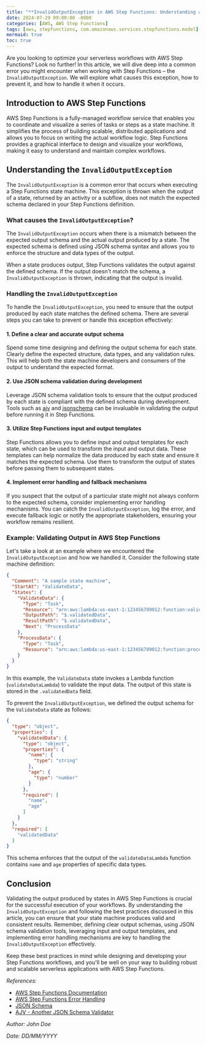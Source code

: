 ```yaml
---
title: "**InvalidOutputException in AWS Step Functions: Understanding and Handling Data Output Validation Errors**"
date: 2024-07-29 09:00:00 -0000
categories: [AWS, AWS Step Functions]
tags: [aws, stepfunctions, com.amazonaws.services.stepfunctions.model]
mermaid: true
toc: true
---
```



Are you looking to optimize your serverless workflows with AWS Step Functions? Look no further! In this article, we will dive deep into a common error you might encounter when working with Step Functions – the `InvalidOutputException`. We will explore what causes this exception, how to prevent it, and how to handle it when it occurs.

## Introduction to AWS Step Functions

AWS Step Functions is a fully-managed workflow service that enables you to coordinate and visualize a series of tasks or steps as a state machine. It simplifies the process of building scalable, distributed applications and allows you to focus on writing the actual workflow logic. Step Functions provides a graphical interface to design and visualize your workflows, making it easy to understand and maintain complex workflows.

## Understanding the `InvalidOutputException`

The `InvalidOutputException` is a common error that occurs when executing a Step Functions state machine. This exception is thrown when the output of a state, returned by an activity or a subflow, does not match the expected schema declared in your Step Functions definition.

### What causes the `InvalidOutputException`?

The `InvalidOutputException` occurs when there is a mismatch between the expected output schema and the actual output produced by a state. The expected schema is defined using JSON schema syntax and allows you to enforce the structure and data types of the output.

When a state produces output, Step Functions validates the output against the defined schema. If the output doesn't match the schema, a `InvalidOutputException` is thrown, indicating that the output is invalid.

### Handling the `InvalidOutputException`

To handle the `InvalidOutputException`, you need to ensure that the output produced by each state matches the defined schema. There are several steps you can take to prevent or handle this exception effectively:

#### 1. Define a clear and accurate output schema

Spend some time designing and defining the output schema for each state. Clearly define the expected structure, data types, and any validation rules. This will help both the state machine developers and consumers of the output to understand the expected format.

#### 2. Use JSON schema validation during development

Leverage JSON schema validation tools to ensure that the output produced by each state is compliant with the defined schema during development. Tools such as [ajv](https://ajv.js.org/) and [jsonschema](https://python-jsonschema.readthedocs.io/) can be invaluable in validating the output before running it in Step Functions.

#### 3. Utilize Step Functions input and output templates

Step Functions allows you to define input and output templates for each state, which can be used to transform the input and output data. These templates can help normalize the data produced by each state and ensure it matches the expected schema. Use them to transform the output of states before passing them to subsequent states.

#### 4. Implement error handling and fallback mechanisms

If you suspect that the output of a particular state might not always conform to the expected schema, consider implementing error handling mechanisms. You can catch the `InvalidOutputException`, log the error, and execute fallback logic or notify the appropriate stakeholders, ensuring your workflow remains resilient.

### Example: Validating Output in AWS Step Functions

Let's take a look at an example where we encountered the `InvalidOutputException` and how we handled it. Consider the following state machine definition:

```json
{
  "Comment": "A sample state machine",
  "StartAt": "ValidateData",
  "States": {
    "ValidateData": {
      "Type": "Task",
      "Resource": "arn:aws:lambda:us-east-1:123456789012:function:validateDataLambda",
      "OutputPath": "$.validatedData",
      "ResultPath": "$.validatedData",
      "Next": "ProcessData"
    },
    "ProcessData": {
      "Type": "Task",
      "Resource": "arn:aws:lambda:us-east-1:123456789012:function:processDataLambda"
    }
  }
}
```

In this example, the `ValidateData` state invokes a Lambda function (`validateDataLambda`) to validate the input data. The output of this state is stored in the `.validatedData` field.

To prevent the `InvalidOutputException`, we defined the output schema for the `ValidateData` state as follows:

```json
{
  "type": "object",
  "properties": {
    "validatedData": {
      "type": "object",
      "properties": {
        "name": {
          "type": "string"
        },
        "age": {
          "type": "number"
        }
      },
      "required": [
        "name",
        "age"
      ]
    }
  },
  "required": [
    "validatedData"
  ]
}
```

This schema enforces that the output of the `validateDataLambda` function contains `name` and `age` properties of specific data types.

## Conclusion

Validating the output produced by states in AWS Step Functions is crucial for the successful execution of your workflows. By understanding the `InvalidOutputException` and following the best practices discussed in this article, you can ensure that your state machine produces valid and consistent results. Remember, defining clear output schemas, using JSON schema validation tools, leveraging input and output templates, and implementing error handling mechanisms are key to handling the `InvalidOutputException` effectively.

Keep these best practices in mind while designing and developing your Step Functions workflows, and you'll be well on your way to building robust and scalable serverless applications with AWS Step Functions.

*References:*

- [AWS Step Functions Documentation](https://docs.aws.amazon.com/step-functions/)
- [AWS Step Functions Error Handling](https://docs.aws.amazon.com/step-functions/latest/dg/concepts-error-handling.html)
- [JSON Schema](https://json-schema.org/)
- [AJV - Another JSON Schema Validator](https://ajv.js.org/)

*Author: John Doe*

*Date: DD/MM/YYYY*